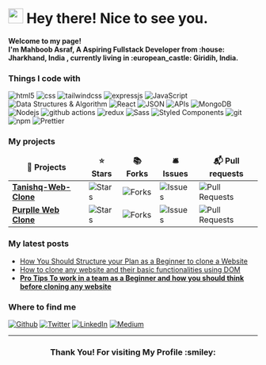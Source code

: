 <h1><img src="https://emojis.slackmojis.com/emojis/images/1531849430/4246/blob-sunglasses.gif?1531849430" width="30"/> Hey there! Nice to see you.</h1>


<h4>Welcome to my page! </br> I'm Mahboob Asraf, A Aspiring Fullstack Developer from :house: <b>Jharkhand, India </b>, currently living in  <b>:european_castle: Giridih, India</b>. </h4>

<h3>Things I code with</h3>
<p>
  <img alt="html5" src="https://img.shields.io/badge/-HTML5-E34F26?style=flat-square&logo=html5&logoColor=white" />
    <img alt="css" src="https://img.shields.io/badge/-CSS3-0066ff?style=flat-square&logo=CSS3&logoColor=white" />
   <img alt="tailwindcss" src="https://img.shields.io/badge/-Tailwindcss-0066ff?style=flat-square&logo=Tailwindcss&logoColor=white" />
   <img alt="expressjs" src="https://img.shields.io/badge/-expressjs-ccccff?style=flat-square&logo=expressjs&logoColor=black" />

 <img alt="JavaScript" src="https://img.shields.io/badge/-JavaScript-ffff00?style=flat-square&logo=nestjs&logoColor=black" />
   <img alt="Data Structures & Algorithm" src="https://img.shields.io/badge/-Data_Structures%20&Algorithm-ff0033?style=flat-square&logo=Data_Structures%20&Algorithm&logoColor=black" />
  <img alt="React" src="https://img.shields.io/badge/-React-45b8d8?style=flat-square&logo=react&logoColor=white" />
	<img alt="JSON" src="https://img.shields.io/badge/-JSON-ffff00?style=flat-square&logo=JSON&logoColor=black" />
	
   <img alt="APIs" src="https://img.shields.io/badge/-APIs-ff33cc?style=flat-square&logo=APIs&logoColor=black" />
  <img alt="MongoDB" src="https://img.shields.io/badge/-MongoDB-13aa52?style=flat-square&logo=mongodb&logoColor=white" />
  <img alt="Nodejs" src="https://img.shields.io/badge/-Nodejs-43853d?style=flat-square&logo=Node.js&logoColor=white" />
  
  <img alt="github actions" src="https://img.shields.io/badge/-Github_Actions-2088FF?style=flat-square&logo=github-actions&logoColor=white" />
 
<!--   <img alt="TypeScript" src="https://img.shields.io/badge/-TypeScript-007ACC?style=flat-square&logo=typescript&logoColor=white" /> -->
  
  
  <img alt="redux" src="https://img.shields.io/badge/-Redux-764ABC?style=flat-square&logo=redux&logoColor=white" />
 
  <img alt="Sass" src="https://img.shields.io/badge/-Sass-CC6699?style=flat-square&logo=sass&logoColor=white" />
  <img alt="Styled Components" src="https://img.shields.io/badge/-Styled_Components-db7092?style=flat-square&logo=styled-components&logoColor=white" />
  <img alt="git" src="https://img.shields.io/badge/-Git-F05032?style=flat-square&logo=git&logoColor=white" />
<!--   <img alt="NestJs" src="https://img.shields.io/badge/-NestJs-ea2845?style=flat-square&logo=nestjs&logoColor=white" /> -->
 
  <img alt="npm" src="https://img.shields.io/badge/-NPM-CB3837?style=flat-square&logo=npm&logoColor=white" />
 

<!--   <img alt="Rollup" src="https://img.shields.io/badge/-Rollup-EC4A3F?style=flat-square&logo=rollup.js&logoColor=white" /> -->
<!--   <img alt="d3js" src="https://img.shields.io/badge/-D3.js-F9A03C?style=flat-square&logo=d3.js&logoColor=white" /> -->
  <img alt="Prettier" src="https://img.shields.io/badge/-Prettier-F7B93E?style=flat-square&logo=prettier&logoColor=white" />
  
</p>
<h3>My projects</h3>
<table>
  <thead align="center">
    <tr border: none;>
      <td><b>🎁 Projects</b></td>
      <td><b>⭐ Stars</b></td>
      <td><b>📚 Forks</b></td>
      <td><b>🛎 Issues</b></td>
      <td><b>📬 Pull requests</b></td>
    </tr>
  </thead>
  <tbody>
    <tr>
      <td><a href="https://github.com/MOHAMMADM-ASRAF/Tanishq-Web-Clone"><b>Tanishq-Web-Clone</b></a></td>
      <td><img alt="Stars" src="https://img.shields.io/github/stars/MOHAMMADM-ASRAF/Tanishq-Web-Clone?style=flat-square&labelColor=343b41"/></td>
      <td><img alt="Forks" src="https://img.shields.io/github/forks/MOHAMMADM-ASRAF/Tanishq-Web-Clone?style?style=flat-square&labelColor=343b41"/></td>
      <td><img alt="Issues" src="https://img.shields.io/github/issues/MOHAMMADM-ASRAF/Tanishq-Web-Clone?style?style=flat-square&labelColor=343b41"/></td>
      <td><img alt="Pull Requests" src="https://img.shields.io/github/issues-pr/MOHAMMADM-ASRAF/Tanishq-Web-Clone?style?style=flat-square&labelColor=343b41"/></td>
    </tr>
	  
   <tr>
      <td><a href="https://github.com/MOHAMMADM-ASRAF/Purplle-Clone"><b>Purplle Web Clone </b></a></td>
      <td><img alt="Stars" src="https://img.shields.io/github/stars/MOHAMMADM-ASRAF/Purplle-Clone?style=flat-square&labelColor=343b41"/></td>
      <td><img alt="Forks" src="https://img.shields.io/github/forks/MOHAMMADM-ASRAF/Purplle-Clone?style=flat-square&labelColor=343b41"/></td>
      <td><img alt="Issues" src="https://img.shields.io/github/issues/MOHAMMADM-ASRAF/Purplle-Clone?style=flat-square&labelColor=343b41"/></td>
      <td><img alt="Pull Requests" src="https://img.shields.io/github/issues-pr/MOHAMMADM-ASRAF/Purplle-Clone?style=flat-square&labelColor=343b41"/></td>
   </tr>
	  
<!-- 	  
    <tr>
      <td><a href="https://github.com/MOHAMMADM-ASRAF/SugarCosmetics-Clone"><b>Sugar Cosmetics</b></a></td>
      <td><img alt="Stars" src="https://img.shields.io/github/stars/MOHAMMADM-ASRAF/SugarCosmetics-Clone?style=flat-square&labelColor=343b41"/></td>
      <td><img alt="Forks" src="https://img.shields.io/github/forks/MOHAMMADM-ASRAF/SugarCosmetics-Clone?style=flat-square&labelColor=343b41"/></td>
      <td><img alt="Issues" src="https://img.shields.io/github/issues/MOHAMMADM-ASRAF/SugarCosmetics-Clone?style=flat-square&labelColor=343b41"/></td>
      <td><img alt="Pull Requests" src="https://img.shields.io/github/issues-pr/MOHAMMADM-ASRAF/SugarCosmetics-Clone?style=flat-square&labelColor=343b41"/></td>
    </tr> 
 -->

	  
  </tbody>
</table>
<h3>My latest posts</h3>
<ul>
  <li><a href="https://hashnode.com/post/cloning-of-e-commerce-website-tanishqcoin-cksxeehp10myukxs1eabcaqcc"> How You Should Structure your Plan as a Beginner to clone a Website</i></li>
    
   <li><a href="https://shwetamane13.hashnode.dev/cloning-the-purplle-website"> How to clone any website and their basic functionalities using DOM</i></li>
    
  
  <li><a href="https://hashnode.com/post/cloning-of-e-commerce-website-sugarcosmetic-mvp-clone-cku8cpsau0hn6szs15j8bcy53"><b>Pro Tips To work in a team as a Beginner and how you should think before cloning any website</b></a><br/></li>
  
  
  
</ul>




<h3>Where to find me</h3>
<p><a href="https://github.com/MOHAMMADM-ASRAF" target="_blank"><img alt="Github" src="https://img.shields.io/badge/GitHub-%2312100E.svg?&style=for-the-badge&logo=Github&logoColor=white" /></a> <a href="https://twitter.com/mahboob_asraf" target="_blank"><img alt="Twitter" src="https://img.shields.io/badge/twitter-%231DA1F2.svg?&style=for-the-badge&logo=twitter&logoColor=white" /></a> <a href="https://www.linkedin.com/in/mahboob-asraf/" target="_blank"><img alt="LinkedIn" src="https://img.shields.io/badge/linkedin-%230077B5.svg?&style=for-the-badge&logo=linkedin&logoColor=white" /></a> <a href="https://hashnode.com/@Mahboob786" target="_blank"><img alt="Medium" src="https://img.shields.io/badge/hashnode-%3333ff.svg?&style=for-the-badge&logo=hashnode&logoColor=white" /></a>
</p>

------------
<h3 align="center">Thank You! For visiting My Profile :smiley:</h3>

